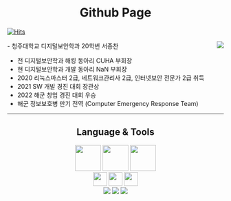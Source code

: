 

  
  <div align="center">
  
  #  Github Page
  
  </div>
  
[![Hits](https://hits.seeyoufarm.com/api/count/incr/badge.svg?url=https%3A%2F%2Fgithub.com%2FSeo-Faper&count_bg=%23005288&title_bg=%23555555&icon=&icon_color=%23E7E7E7&title=hits&edge_flat=false)](https://hits.seeyoufarm.com)


<div anlign="center">
<img align='right' src="http://mazassumnida.wtf/api/v2/generate_badge?boj=faper">
  - 청주대학교 디지털보안학과 20학번 서종찬
 
  - 전 디지털보안학과 해킹 동아리 CUHA 부회장
  - 현 디지털보안학과 개발 동아리 NaN 부회장
  - 2020 리눅스마스터 2급, 네트워크관리사 2급, 인터넷보안 전문가 2급 취득
  - 2021 SW 개발 경진 대회 장관상 
  - 2022 해군 창업 경진 대회 우승
  - 해군 정보보호병 만기 전역 (Computer Emergency Response Team)
</div>
  
---


<div align="center">

  ## Language & Tools 
  
  <img height="60" width="60" src="https://cdn.simpleicons.org/javascript/#F7DF1E" />
  <img height="60" width="60" src="https://cdn.simpleicons.org/python/#3776AB" />
  <img height="60" width="60" src="https://cdn.simpleicons.org/lua/#2C2D72" />
  <br>
  <img height="32" width="32" src="https://cdn.simpleicons.org/visualstudiocode/#007ACC" />
<img height="32" width="32" src="https://cdn.simpleicons.org/vim/#019733" />
  <img height="32" width="32" src="https://cdn.simpleicons.org/mysql/#4479A1" />
  
  <br>
  <center>
<img src="https://img.shields.io/badge/RenPy-FF7F7F?style=for-the-badge&logo=RenPy&logoColor=white">
<img src="https://img.shields.io/badge/KaliLinux-557C94?style=for-the-badge&logo=KaliLinux&logoColor=white">
  <img src="https://img.shields.io/badge/React-61DAFB?style=for-the-badge&logo=React&logoColor=white">
  </center>
</div>


